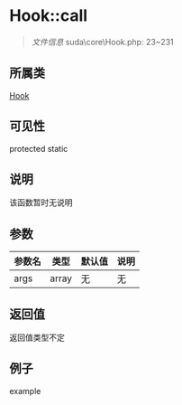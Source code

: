 # Hook::call

> *文件信息* suda\core\Hook.php: 23~231
## 所属类 

[Hook](../Hook.md)

## 可见性

  protected  static
## 说明

该函数暂时无说明

## 参数

 
| 参数名 | 类型 | 默认值 | 说明 |
|--------|-----|-------|-------|
 | args |  array | 无 | 无 |
## 返回值
返回值类型不定
## 例子

example